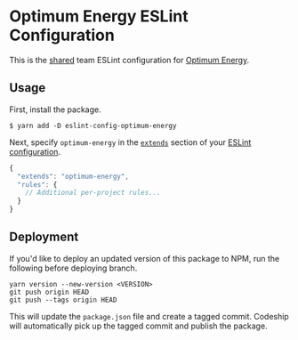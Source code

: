 # Optimum Energy ESLint Configuration

This is the [shared](http://eslint.org/docs/developer-guide/shareable-configs.html) team ESLint
configuration for [Optimum Energy](http://optimumenergyco.com/).


## Usage

First, install the package.

```
$ yarn add -D eslint-config-optimum-energy
```

Next, specify `optimum-energy` in the
[`extends`](http://eslint.org/docs/user-guide/configuring#extending-configuration-files) section of
your [ESLint configuration](http://eslint.org/docs/user-guide/configuring).

``` js
{
  "extends": "optimum-energy",
  "rules": {
    // Additional per-project rules...
  }
}
```

## Deployment

If you'd like to deploy an updated version of this package to NPM, run the following before deploying
branch.

``` shell
yarn version --new-version <VERSION>
git push origin HEAD
git push --tags origin HEAD
```

This will update the `package.json` file and create a tagged commit. Codeship will automatically
pick up the tagged commit and publish the package.
